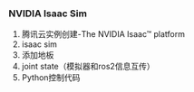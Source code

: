 ### NVIDIA Isaac Sim

1. 腾讯云实例创建-The NVIDIA Isaac™ platform
2. isaac sim
3. 添加地板
4. joint state（模拟器和ros2信息互传）
5. Python控制代码
